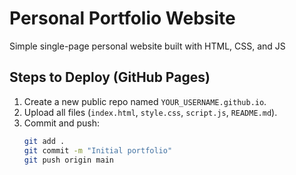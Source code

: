 # Personal Portfolio Website

Simple single-page personal website built with HTML, CSS, and JS

## Steps to Deploy (GitHub Pages)

1. Create a new public repo named `YOUR_USERNAME.github.io`.
2. Upload all files (`index.html`, `style.css`, `script.js`, `README.md`).
3. Commit and push:
   ```bash
   git add .
   git commit -m "Initial portfolio"
   git push origin main

